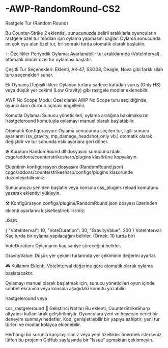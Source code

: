 # -AWP-RandomRound-CS2

Rastgele Tur (Random Round)

Bu Counter-Strike 2 eklentisi, sunucunuzda belirli aralıklarla oyuncuların rastgele özel tur modları için oylama yapmasını sağlar. Oylama sonucunda en çok oyu alan özel tur, bir sonraki turda otomatik olarak başlatılır.

✨ Özellikler
Periyodik Oylama: Ayarlanabilir tur aralıklarında (VoteInterval), otomatik olarak özel tur oylaması başlatır.

Çeşitli Tur Seçenekleri: Eklenti, AK-47, SSG08, Deagle, Nova gibi farklı silah turu seçenekleri sunar.

Ek Oynanış Değişiklikleri: Oylanan turlara sadece kafadan vuruş (Only HS) veya düşük yer çekimi (Low Gravity) gibi rastgele modlar eklenebilir.

AWP No Scope Modu: Özel olarak AWP No Scope turu seçildiğinde, oyuncuların dürbün açması engellenir.

Komutla Oylama: Sunucu yöneticileri, oylama aralığına bakılmaksızın !rastgeleround komutuyla oylamayı manuel olarak başlatabilir.

Otomatik Konfigürasyon: Oylama sonucunda seçilen tur, ilgili sunucu ayarlarını (sv_gravity, mp_damage_headshot_only vb.) otomatik olarak değiştirir ve tur sonunda eski ayarlara geri döner.

⚙️ Kurulum
RandomRound.dll dosyasını sunucunuzdaki csgo/addons/counterstrikesharp/plugins klasörüne kopyalayın.

Eklentinin konfigürasyon dosyasını (RandomRound.json) csgo/addons/counterstrikesharp/configs/plugins klasöründe düzenleyebilirsiniz.

Sunucunuzu yeniden başlatın veya konsola css_plugins reload komutunu yazarak eklentiyi yükleyin.

🛠️ Konfigürasyon
configs/plugins/RandomRound.json dosyası üzerinden eklenti ayarlarını kişiselleştirebilirsiniz:

JSON

{
  "VoteInterval": 10,
  "VoteDuration": 30,
  "GravityValue": 200
}
VoteInterval: Kaç turda bir oylama yapılacağını belirler. (Örnek: 10 turda bir)

VoteDuration: Oylamanın kaç saniye süreceğini belirler.

GravityValue: Düşük yer çekimi turlarında yer çekiminin değerini ayarlar.

🎮 Kullanım
Eklenti, VoteInterval değerine göre otomatik olarak oylama başlatacaktır.

Oylamayı manuel olarak başlatmak için, sunucu yöneticileri oyun içinde sohbet ekranına veya konsola aşağıdaki komutu yazabilir:

!rastgeleround
veya

css_rastgeleround
📝 Geliştirici Notları
Bu eklenti, CounterStrikeSharp altyapısı kullanılarak geliştirilmiştir. Oyunculara yeni ve heyecan verici bir deneyim sunmayı hedefler. Kod, genişletilebilir bir yapıya sahiptir; yeni tur türleri ve modlar kolayca eklenebilir.

Herhangi bir sorunla karşılaşırsanız veya yeni özellikler önermek isterseniz, lütfen bu projenin GitHub sayfasında bir "Issue" açmaktan çekinmeyin.
